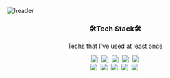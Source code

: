 ![header](https://capsule-render.vercel.app/api?type=waving&color=gradient&customColorList=0,2,5,5,30&height=300&section=header&text=Shin%20Jeong%20Heum&fontSize=90&animation=twinkling)

<h3 align="center"> 🛠Tech Stack🛠 </h3>
<p align="center"> Techs that I've used at least once </p>

<p align="center">
  <img src="https://img.shields.io/badge/Python-3766AB?style=flat-square&logo=Python&logoColor=white"/>&nbsp
  <img src="https://img.shields.io/badge/C-41AD48?style=flat-square&logo=c&logoColor=white"/>&nbsp
  <img src="https://img.shields.io/badge/HTML-9266CC?style=flat-square&logo=html5&logoColor=white"/>&nbsp
  <img src="https://img.shields.io/badge/CSS-E53236?style=flat-square&logo=css3&logoColor=white"/>&nbsp
  <img src="https://img.shields.io/badge/R-2277BC?style=flat-square&logo=r&logoColor=white"/><br>
  <img src="https://img.shields.io/badge/SQL-009848?style=flat-square&logo=Mysql&logoColor=white"/>&nbsp
  <img src="https://img.shields.io/badge/TensorFlow-FF6F00?style=flat-square&logo=TensorFlow&logoColor=white"/>&nbsp
  <img src="https://img.shields.io/badge/Selenium-43B02A?style=flat-square&logo=Selenium&logoColor=white"/>&nbsp
  <img src="https://img.shields.io/badge/Django-092E20?style=flat-square&logo=Django&logoColor=white"/>&nbsp
  <img src="https://img.shields.io/badge/QGIS-2C7AC3?style=flat-square&logo=Qgis&logoColor=white"/>&nbsp
